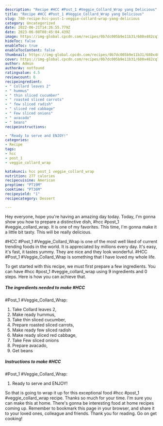 ```yaml
---
description: "Recipe #HCC #Post_1 #Veggie_Collard_Wrap yang Delicious"
title: "Recipe #HCC #Post_1 #Veggie_Collard_Wrap yang Delicious"
slug: 780-recipe-hcc-post-1-veggie-collard-wrap-yang-delicious
category: Uncategorized
date: 2022-06-21T14:26:55.779Z
date: 2023-06-08T08:45:04.439Z
image: https://img-global.cpcdn.com/recipes/0b7dc005b9e11b31/680x482cq70/hcc-post_1-veggie_collard_wrap-recipe-main-photo.jpg
hideToc: false
enableToc: true
enableTocContent: false
thumbnail: https://img-global.cpcdn.com/recipes/0b7dc005b9e11b31/680x482cq70/hcc-post_1-veggie_collard_wrap-recipe-main-photo.jpg
cover: https://img-global.cpcdn.com/recipes/0b7dc005b9e11b31/680x482cq70/hcc-post_1-veggie_collard_wrap-recipe-main-photo.jpg
author: Admin
authorAv: notfound
ratingvalue: 4.5
reviewcount: 6
recipeingredient:
- " Collard leaves 2"
- " hummus"
- " thin sliced cucumber"
- " roasted sliced carrots"
- " few sliced radish"
- " sliced red cabbage"
- " Few sliced onions"
- " avacado"
- " beans"
recipeinstructions:

- "Ready to serve and ENJOY!"
categories:
- Recipe
tags:
- hcc
- post_1
- veggie_collard_wrap

katakunci: hcc post_1 veggie_collard_wrap 
nutrition: 277 calories
recipecuisine: American
preptime: "PT19M"
cooktime: "PT36M"
recipeyield: "1"
recipecategory: Dessert

---
```



Hey everyone, hope you're having an amazing day today. Today, I'm gonna show you how to prepare a distinctive dish, #hcc
#post_1
#veggie_collard_wrap. It is one of my favorites. This time, I'm gonna make it a little bit tasty. This will be really delicious.

#HCC
#Post_1
#Veggie_Collard_Wrap is one of the most well liked of current trending foods in the world. It is appreciated by millions every day. It's easy, it's fast, it tastes yummy. They are nice and they look wonderful. #HCC
#Post_1
#Veggie_Collard_Wrap is something that I have loved my whole life.




To get started with this recipe, we must first prepare a few ingredients. You can have #hcc
#post_1
#veggie_collard_wrap using 9 ingredients and 0 steps. Here is how you can achieve that.

<!--inarticleads1-->

##### The ingredients needed to make #HCC
#Post_1
#Veggie_Collard_Wrap:

1. Take  Collard leaves 2,
1. Make ready  hummus,
1. Take  thin sliced cucumber,
1. Prepare  roasted sliced carrots,
1. Make ready  few sliced radish
1. Make ready  sliced red cabbage,
1. Take  Few sliced onions
1. Prepare  avacado,
1. Get  beans




<!--inarticleads2-->

##### Instructions to make #HCC
#Post_1
#Veggie_Collard_Wrap:


1. Ready to serve and ENJOY!



So that is going to wrap it up for this exceptional food #hcc
#post_1
#veggie_collard_wrap recipe. Thanks so much for your time. I'm sure you can make this at home. There's gonna be interesting food at home recipes coming up. Remember to bookmark this page in your browser, and share it to your loved ones, colleague and friends. Thank you for reading. Go on get cooking!
